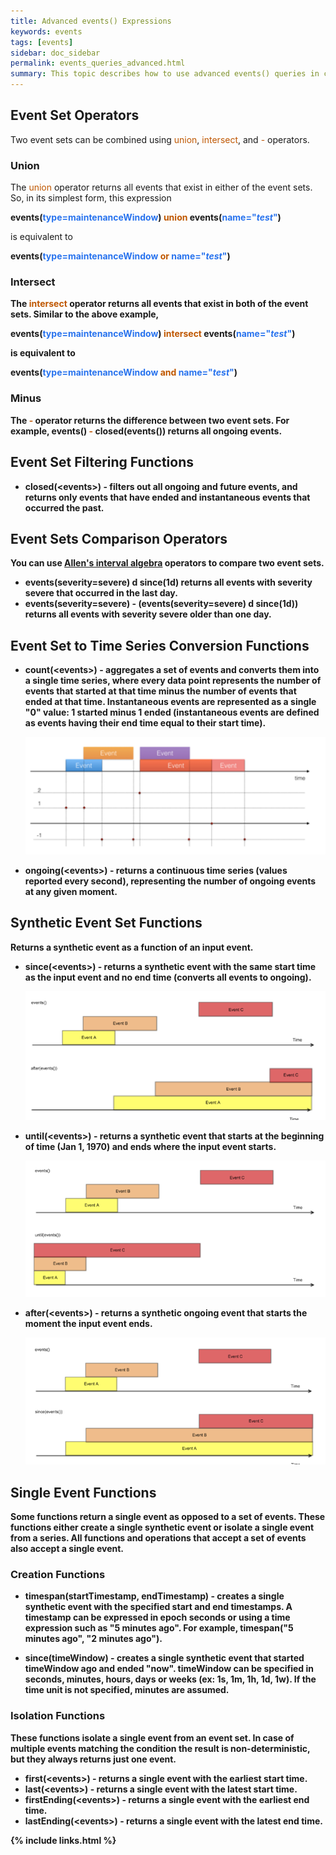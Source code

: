 ```yaml
---
title: Advanced events() Expressions 
keywords: events
tags: [events]
sidebar: doc_sidebar
permalink: events_queries_advanced.html
summary: This topic describes how to use advanced events() queries in charts.
---
```


## Event Set Operators
Two event sets can be combined using <span style="color: #bf5700;">union</span>, <span style="color: #bf5700;">intersect</span>, and <span style="color: #bf5700;">-</span> operators.
 
### Union
The <span style="color: #bf5700;">union</span> operator returns all events that exist in either of the event sets. So, in its simplest form, this expression

<strong>events(<span style="color: #2873ee;">type=maintenanceWindow</span>) <span style="color: #bf5700;">union</span> events(<span style="color: #2873ee;">name="*test*"</span>)</strong>

is equivalent to

<strong>events(<span style="color: #2873ee;">type=maintenanceWindow</span> <span style="color: #bf5700;">or</span> <span style="color: #2873ee;">name="*test*"</span>)


### Intersect
The <span style="color: #bf5700;">intersect</span> operator returns all events that exist in both of the event sets. Similar to the above example,

<strong>events(<span style="color: #2873ee;">type=maintenanceWindow</span>) <span style="color: #bf5700;">intersect</span> events(<span style="color: #2873ee;">name="*test*"</span>)</strong>

is equivalent to

<strong>events(<span style="color: #2873ee;">type=maintenanceWindow</span> <span style="color: #bf5700;">and</span> <span style="color: #2873ee;">name="*test*"</span>)</strong>

### Minus
The <span style="color: #bf5700;">-</span> operator returns the difference between two event sets.  For example, <strong>events() <span style="color: #bf5700;">-</span> closed(events())</strong> returns all ongoing events.
 
## Event Set Filtering Functions

- **closed(\<events\>)** - filters out all ongoing and future events, and returns only events that have ended and instantaneous events that occurred the past.
 
## Event Sets Comparison Operators
You can use [Allen's interval algebra](https://en.wikipedia.org/wiki/Allen%27s_interval_algebra) operators to compare two event sets. 

- **events(severity=severe) d since(1d)** returns all events with severity severe that occurred in the last day.
- **events(severity=severe) - (events(severity=severe) d since(1d))** returns all events with severity severe older than one day.
 
## Event Set to Time Series Conversion Functions

- **count(\<events\>)** - aggregates a set of events and converts them into a single time series, where every data point represents the number of events that started at that time minus the number of events that ended at that time. Instantaneous events are represented as a single "0" value: 1 started minus 1 ended (instantaneous events are defined as events having their end time equal to their start time).

  ![Events count](images/count_events.png)
- **ongoing(\<events\>)** - returns a continuous time series (values reported every second), representing the number of ongoing events at any given moment.
 
## Synthetic Event Set Functions

Returns a synthetic event as a function of an input event.

- **since(\<events\>)** - returns a synthetic event with the same start time as the input event and no end time (converts all events to ongoing).

  ![Events since](images/since_events.png)
- **until(\<events\>)** - returns a synthetic event that starts at the beginning of time (Jan 1, 1970) and ends where the input event starts.

  ![Events until](images/until_events.png)
- **after(\<events\>)** - returns a synthetic ongoing event that starts the moment the input event ends.

  ![Events after](images/after_events.png)

## Single Event Functions

Some functions return a single event as opposed to a set of events. These functions either create a single synthetic event or isolate a single event from a series. All functions and operations that accept a set of events also accept a single event.
 
### Creation Functions

- **timespan(startTimestamp, endTimestamp)** - creates a single synthetic event with the specified start and end timestamps. A timestamp can be expressed in epoch seconds or using a time expression such as "5 minutes ago". For example, **timespan("5 minutes ago", "2 minutes ago")**.

- **since(timeWindow)** - creates a single synthetic event that started timeWindow ago and ended "now". timeWindow can be specified in seconds, minutes, hours, days or weeks (ex: 1s, 1m, 1h, 1d, 1w). If the time unit is not specified, minutes are assumed.
 
### Isolation Functions

These functions isolate a single event from an event set. In case of multiple events matching the condition the result is non-deterministic, but they always returns just one event.

- **first(\<events\>)** - returns a single event with the earliest start time.
- **last(\<events\>)** - returns a single event with the latest start time.
- **firstEnding(\<events\>)** - returns a single event with the earliest end time.
- **lastEnding(\<events\>)** - returns a single event with the latest end time.

{% include links.html %}
